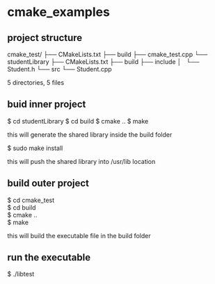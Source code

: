 # cmake_examples  


## project structure  

cmake_test/
├── CMakeLists.txt
├── build
├── cmake_test.cpp
└── studentLibrary
    ├── CMakeLists.txt
    ├── build
    ├── include
    │   └── Student.h
    └── src
        └── Student.cpp

5 directories, 5 files  

## buid inner project  

$ cd studentLibrary
$ cd build
$ cmake ..
$ make  

  this will generate the shared library inside the build folder  
  
$ sudo make install  

  this will push the shared library into /usr/lib location  
  

## build outer project  


$ cd cmake_test  
$ cd build  
$ cmake ..  
$ make  

  this will build the executable file in the build folder  
  
## run the executable  

$ ./libtest
